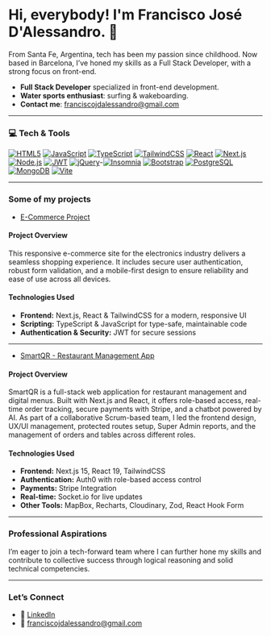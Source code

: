 <H1> Hi, everybody! I'm Francisco José D'Alessandro. 👋</H1>

<P>From Santa Fe, Argentina, tech has been my passion since childhood. Now based in Barcelona, I’ve honed my skills as a Full Stack Developer, with a strong focus on front-end.</P>

- **Full Stack Developer** specialized in front-end development.  
- **Water sports enthusiast**: surfing & wakeboarding.  
- **Contact me**: franciscojdalessandro@gmail.com  

---

<h3>💻 Tech & Tools</h3>

[![HTML5](https://img.shields.io/badge/-HTML5-E34F26?style=for-the-badge&logo=html5&logoColor=white)](https://developer.mozilla.org/docs/Web/HTML) [![JavaScript](https://img.shields.io/badge/-JavaScript-F7DF1E?style=for-the-badge&logo=javascript&logoColor=black)](https://developer.mozilla.org/docs/Web/JavaScript) [![TypeScript](https://img.shields.io/badge/-TypeScript-3178C6?style=for-the-badge&logo=typescript&logoColor=white)](https://www.typescriptlang.org/) [![TailwindCSS](https://img.shields.io/badge/-TailwindCSS-06B6D4?style=for-the-badge&logo=tailwind-css&logoColor=white)](https://tailwindcss.com/) [![React](https://img.shields.io/badge/-React-20232A?style=for-the-badge&logo=react&logoColor=61DAFB)](https://reactjs.org/) [![Next.js](https://img.shields.io/badge/-Next.js-000000?style=for-the-badge&logo=next.js&logoColor=white)](https://nextjs.org/) [![Node.js](https://img.shields.io/badge/-Node.js-339933?style=for-the-badge&logo=node.js&logoColor=white)](https://nodejs.org/) [![JWT](https://img.shields.io/badge/-JWT-000000?style=for-the-badge&logo=json-web-tokens&logoColor=white)](https://jwt.io/) [![jQuery](https://img.shields.io/badge/-jQuery-0769AD?style=for-the-badge&logo=jquery&logoColor=white)](https://jquery.com/)-[![Insomnia](https://img.shields.io/badge/-Insomnia-4000BF?style=for-the-badge&logo=insomnia&logoColor=white)](https://insomnia.rest/) [![Bootstrap](https://img.shields.io/badge/-Bootstrap-7952B3?style=for-the-badge&logo=bootstrap&logoColor=white)](https://getbootstrap.com/) [![PostgreSQL](https://img.shields.io/badge/-PostgreSQL-316192?style=for-the-badge&logo=postgresql&logoColor=white)](https://www.postgresql.org/) [![MongoDB](https://img.shields.io/badge/-MongoDB-47A248?style=for-the-badge&logo=mongodb&logoColor=white)](https://www.mongodb.com/) [![Vite](https://img.shields.io/badge/-Vite-646CFF?style=for-the-badge&logo=vite&logoColor=white)](https://vitejs.dev/)


---

<h3>Some of my projects</h3>

- [E-Commerce Project](<link-a-tu-proyecto>)

<h4>Project Overview</h4>

<p>This responsive e-commerce site for the electronics industry delivers a seamless shopping experience. It includes secure user authentication, robust form validation, and a mobile-first design to ensure reliability and ease of use across all devices.</p>

<h4>Technologies Used</h4>

- **Frontend:** Next.js, React & TailwindCSS for a modern, responsive UI  
- **Scripting:** TypeScript & JavaScript for type-safe, maintainable code  
- **Authentication & Security:** JWT for secure sessions  

---

- [SmartQR - Restaurant Management App](<link-al-deploy-aqui>)

<h4>Project Overview</h4>

<p>SmartQR is a full-stack web application for restaurant management and digital menus. Built with Next.js and React, it offers role-based access, real-time order tracking, secure payments with Stripe, and a chatbot powered by AI. As part of a collaborative Scrum-based team, I led the frontend design, UX/UI management, protected routes setup, Super Admin reports, and the management of orders and tables across different roles.</p>

<h4>Technologies Used</h4>

- **Frontend:** Next.js 15, React 19, TailwindCSS  
- **Authentication:** Auth0 with role-based access control  
- **Payments:** Stripe Integration  
- **Real-time:** Socket.io for live updates  
- **Other Tools:** MapBox, Recharts, Cloudinary, Zod, React Hook Form  

---

<h3>Professional Aspirations</h3>

<p>I’m eager to join a tech-forward team where I can further hone my skills and contribute to collective success through logical reasoning and solid technical competencies.</p>

---

<h3>Let’s Connect</h3>

- 🔗 [LinkedIn](https://www.linkedin.com/in/francisco-dalessandro)  
- 📧 franciscojdalessandro@gmail.com  
